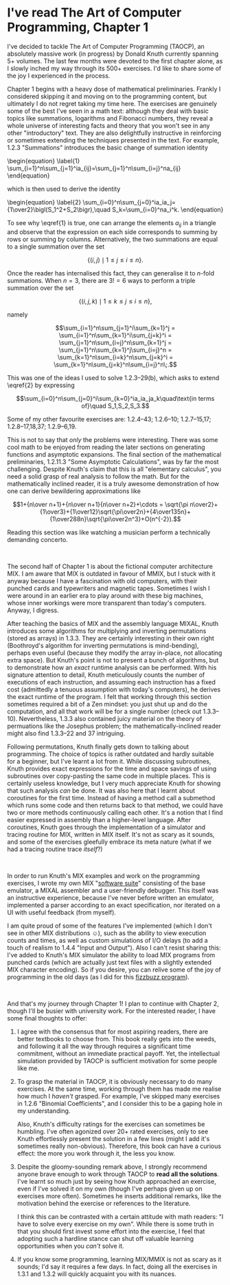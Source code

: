 # I've read The Art of Computer Programming, Chapter 1

I've decided to tackle The Art of Computer Programming (TAOCP), an
absolutely massive work (in progress) by Donald Knuth currently
spanning 5+ volumes. The last few months were devoted to the first
chapter alone, as I slowly inched my way through its 500+
exercises. I'd like to share some of the joy I experienced in the
process.

Chapter 1 begins with a heavy dose of mathematical
preliminaries. Frankly I considered skipping it and moving on to the
programming content, but ultimately I do not regret taking my time
here. The exercises are genuinely some of the best I've seen in a math
text: although they deal with basic topics like summations, logarithms
and Fibonacci numbers, they reveal a whole universe of interesting
facts and theory that you won't see in any other "introductory" text.
They are also delightfully instructive in reinforcing or sometimes
extending the techniques presented in the text. For example, 1.2.3
"Summations" introduces the basic change of summation identity

\begin{equation}
\label{1}
\sum_{i=1}^n\sum_{j=1}^ia_{ij}=\sum_{j=1}^n\sum_{i=j}^na_{ij}
\end{equation}

which is then used to derive the identity

\begin{equation}
\label{2}
\sum_{i=0}^n\sum_{j=0}^ia_ia_j={1\over2}\bigl(S_1^2+S_2\bigr),\quad S_k=\sum_{i=0}^na_i^k.
\end{equation}

To see why \eqref{1} is true, one can arrange the elements $a_{ij}$ in
a triangle and observe that the expression on each side corresponds to
summing by rows or summing by columns. Alternatively, the two
summations are equal to a single summation over the set

$$\{(i,j)\mid1\le j\le i\le n\}.$$

Once the reader has internalised this fact, they can generalise it to
$n$-fold summations. When $n=3$, there are $3!=6$ ways to perform a
triple summation over the set

$$\{(i,j,k)\mid1\le k\le j\le i\le n\},$$

namely

$$\sum_{i=1}^n\sum_{j=1}^i\sum_{k=1}^j
= \sum_{i=1}^n\sum_{k=1}^i\sum_{j=k}^i
= \sum_{j=1}^n\sum_{i=j}^n\sum_{k=1}^j
= \sum_{j=1}^n\sum_{k=1}^j\sum_{i=j}^n
= \sum_{k=1}^n\sum_{i=k}^n\sum_{j=k}^i
= \sum_{k=1}^n\sum_{j=k}^n\sum_{i=j}^n\;.$$

This was one of the ideas I used to solve 1.2.3&ndash;29(b), which
asks to extend \eqref{2} by expressing

$$\sum_{i=0}^n\sum_{j=0}^i\sum_{k=0}^ia_ia_ja_k\quad\text{in terms of}\quad S_1,S_2,S_3.$$

Some of my other favourite exercises are: 1.2.4&ndash;43;
1.2.6&ndash;10; 1.2.7&ndash;15,17; 1.2.8&ndash;17,18,37;
1.2.9&ndash;6,19.

This is not to say that *only* the problems were interesting. There
was some cool math to be enjoyed from reading the later sections on
generating functions and asymptotic expansions. The final section of
the mathematical preliminaries, 1.2.11.3 "Some Asymptotic
Calculations", was by far the most challenging. Despite Knuth's claim
that this is all "elementary calculus", you need a solid grasp of real
analysis to follow the math. But for the mathematically inclined
reader, it is a truly awesome demonstration of how one can derive
bewildering approximations like

$$1+{n\over n+1}+{n\over n+1}{n\over n+2}+\cdots
= \sqrt{\pi n\over2}+{1\over3}+{1\over12}\sqrt{\pi\over2n}+{4\over135n}+{1\over288n}\sqrt{\pi\over2n^3}+O(n^{-2}).$$

Reading this section was like watching a musician perform a
technically demanding concerto.

<br>

The second half of Chapter 1 is about the fictional computer
architecture MIX. I am aware that MIX is outdated in favour of MMIX,
but I stuck with it anyway because I have a fascination with old
computers, with their punched cards and typewriters and magnetic
tapes. Sometimes I wish I were around in an earlier era to play around
with these big machines, whose inner workings were more transparent
than today's computers. Anyway, I digress.

After teaching the basics of MIX and the assembly language MIXAL,
Knuth introduces some algorithms for multiplying and inverting
permutations (stored as arrays) in 1.3.3.  They are certainly
interesting in their own right (Boothroyd's algorithm for inverting
permutations is mind-bending), perhaps even useful (because they
modify the array in-place, not allocating extra space).  But Knuth's
point is not to present a bunch of algorithms, but to demonstrate how
an *exact* runtime analysis can be performed.  With his signature
attention to detail, Knuth meticulously counts the number of
executions of each instruction, and assuming each instruction has a
fixed cost (admittedly a tenuous assumption with today's computers),
he derives the exact runtime of the program. I felt that working
through this section sometimes required a bit of a Zen mindset: you
just shut up and do the computation, and all that work will be for a
single number (check out 1.3.3&ndash;10). Nevertheless, 1.3.3 also
contained juicy material on the theory of permuations like the
Josephus problem; the mathematically-inclined reader might also find
1.3.3&ndash;22 and 37 intriguing.

Following permutations, Knuth finally gets down to talking about
programming. The choice of topics is rather outdated and hardly
suitable for a beginner, but I've learnt a lot from it. While
discussing subroutines, Knuth provides exact expressions for the time
and space savings of using subroutines over copy-pasting the same code
in multiple places. This is certainly useless knowledge, but I very
much appreciate Knuth for showing that such analysis *can* be done. It
was also here that I learnt about coroutines for the first
time. Instead of having a method call a submethod which runs some code
and then returns back to that method, we could have two or more
methods continuously calling each other. It's a notion that I find
easier expressed in assembly than a higher-level language. After
coroutines, Knuth goes through the implementation of a simulator and
tracing routine for MIX, written in MIX itself. It's not as scary as
it sounds, and some of the exercises gleefully embrace its meta nature
(what if we had a tracing routine trace *itself*?)

<br>

In order to run Knuth's MIX examples and work on the programming
exercises, I wrote my own MIX "[software
suite](https://github.com/greysome/mmmmmix)" consisting of the base
emulator, a MIXAL assembler and a user-friendly debugger. This itself
was an instructive experience, because I've never before written an
emulator, implemented a parser according to an exact specification,
nor iterated on a UI with useful feedback (from myself).

I am quite proud of some of the features I've implemented (which I
don't see in other MIX distributions ☺), such as the ability to view
execution counts and times, as well as custom simulations of I/O
delays (to add a touch of realism to 1.4.4 "Input and Output"). Also I
can't resist sharing this: I've added to Knuth's MIX simulator the
ability to load MIX programs from punched cards (which are actually
just text files with a slightly extended MIX character encoding). So
if you desire, you can relive some of the joy of programming in the
old days (as I did for this [fizzbuzz
program](https://github.com/greysome/mmmmmix/blob/main/examples/mixsim/fizzbuzz.cards)).

<br>

And that's my journey through Chapter 1! I plan to continue with
Chapter 2, though I'll be busier with university work. For the
interested reader, I have some final thoughts to offer:

1. I agree with the consensus that for most aspiring readers, there
are better textbooks to choose from. This book really gets into the
weeds, and following it all the way through requires a significant
time commitment, without an immediate practical payoff. Yet, the
intellectual simulation provided by TAOCP is sufficient motivation for
some people like me.

2. To grasp the material in TAOCP, it is obviously necessary to do
many exercises. At the same time, working through them has made me
realise how much I *haven't* grasped. For example, I've skipped many
exercises in 1.2.6 "Binomial Coefficients", and I consider this to be
a gaping hole in my understanding.

    Also, Knuth's difficulty ratings for the exercises can sometimes
be humbling. I've often agonized over 20+ rated exercises, only to see
Knuth effortlessly present the solution in a few lines (might I add
it's sometimes really non-obvious). Therefore, this book can have a
curious effect: the more you work through it, the less you know.

3. Despite the gloomy-sounding remark above, I strongly recommend
anyone brave enough to work through TAOCP to **read all the
solutions**. I've learnt so much just by seeing how Knuth approached
an exercise, even if I've solved it on my own (though I've perhaps
given up on exercises more often). Sometimes he inserts additional
remarks, like the motivation behind the exercise or references to the
literature.

    I think this can be contrasted with a certain attitude with math
readers: "I have to solve every exercise on my own". While there is
some truth in that you should first invest some effort into the
exercise, I feel that adopting such a hardline stance can shut off
valuable learning opportunities when you *can't* solve it.

4. If you know some programming, learning MIX/MMIX is not as scary as
it sounds; I'd say it requires a few days. In fact, doing all the
exercises in 1.3.1 and 1.3.2 will quickly acquaint you with its
nuances.